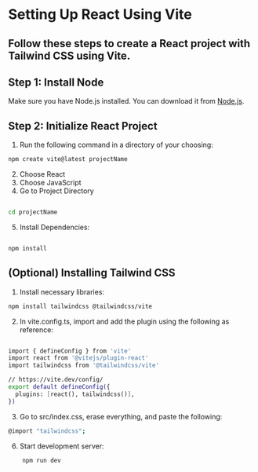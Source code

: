 # Setting Up React Using Vite 

## Follow these steps to create a React project with Tailwind CSS using Vite.
## Step 1: Install Node
Make sure you have Node.js installed. You can download it from [Node.js](https://nodejs.org/en). 
## Step 2: Initialize React Project
1. Run the following command in a directory of your choosing:
 ```bash
 npm create vite@latest projectName
 ```
2. Choose React
3. Choose JavaScript
4. Go to Project Directory
 ```bash

 cd projectName
 ```
5. Install Dependencies:
 ```bash

 npm install
 ```
## (Optional) Installing Tailwind CSS
1. Install necessary libraries:
 ```bash
 npm install tailwindcss @tailwindcss/vite
 ```
2. In vite.config.ts, import and add the plugin using the following as reference:
```bash

import { defineConfig } from 'vite'
import react from '@vitejs/plugin-react'
import tailwindcss from '@tailwindcss/vite'

// https://vite.dev/config/
export default defineConfig({
  plugins: [react(), tailwindcss()],
})
```
3. Go to src/index.css, erase everything, and paste the following:
```bash
@import "tailwindcss";
```
6. Start development server:
```bash
	npm run dev
```